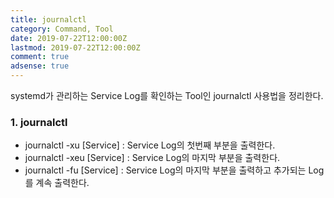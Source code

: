 ```yaml
---
title: journalctl
category: Command, Tool
date: 2019-07-22T12:00:00Z
lastmod: 2019-07-22T12:00:00Z
comment: true
adsense: true
---
```


systemd가 관리하는 Service Log를 확인하는 Tool인 journalctl 사용법을 정리한다.

### 1. journalctl

* journalctl -xu [Service] : Service Log의 첫번째 부분을 출력한다.
* journalctl -xeu [Service] : Service Log의 마지막 부분을 출력한다.
* journalctl -fu [Service] : Service Log의 마지막 부분을 출력하고 추가되는 Log를 계속 출력한다.
